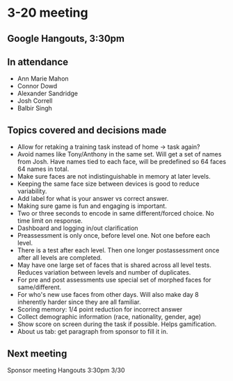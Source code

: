 # 3-20 meeting

## Google Hangouts, 3:30pm

## In attendance

- Ann Marie Mahon
- Connor Dowd
- Alexander Sandridge
- Josh Correll
- Balbir Singh

## Topics covered and decisions made

- Allow for retaking a training task instead of home -> task again?
- Avoid names like Tony/Anthony in the same set.  Will get a set of names from Josh.  Have names tied to each face, will be predefined so 64 faces 64 names in total.
- Make sure faces are not indistinguishable in memory at later levels.
- Keeping the same face size between devices is good to reduce variability.
- Add label for what is your answer vs correct answer.
- Making sure game is fun and engaging is important.
- Two or three seconds to encode in same different/forced choice.  No time limit on response.
- Dashboard and logging in/out clarification
- Preassessment is only once, before level one.  Not one before each level.
- There is a test after each level.  Then one longer postassessment once after all levels are completed.
- May have one large set of faces that is shared across all level tests.  Reduces variation between levels and number of duplicates.
- For pre and post assessments use special set of morphed faces for same/different.
- For who's new use faces from other days.  Will also make day 8 inherently harder since they are all familiar.
- Scoring memory: 1/4 point reduction for incorrect answer
- Collect demographic information (race, nationality, gender, age)
- Show score on screen during the task if possible.  Helps gamification.
- About us tab: get paragraph from sponsor to fill it in.

## Next meeting

Sponsor meeting Hangouts 3:30pm 3/30
